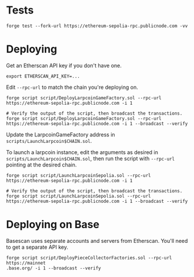 Tests
=====

```
forge test --fork-url https://ethereum-sepolia-rpc.publicnode.com -vv
```

Deploying
=========

Get an Etherscan API key if you don't have one.

```
export ETHERSCAN_API_KEY=...
```

Edit `--rpc-url` to match the chain you're deploying on.
```
forge script script/DeployLarpcoinGameFactory.sol --rpc-url https://ethereum-sepolia-rpc.publicnode.com -i 1 

# Verify the output of the script, then broadcast the transactions.
forge script script/DeployLarpcoinGameFactory.sol --rpc-url https://ethereum-sepolia-rpc.publicnode.com -i 1 --broadcast --verify
```

Update the LarpcoinGameFactory address in `scripts/LaunchLarpcoin$CHAIN.sol`.

To launch a larpcoin instance, edit the arguments as desired in `scripts/LaunchLarpcoin$CHAIN.sol`, then run the script with `--rpc-url` pointing at the desired chain.

```
forge script script/LaunchLarpcoinSepolia.sol --rpc-url https://ethereum-sepolia-rpc.publicnode.com -i 1 

# Verify the output of the script, then broadcast the transactions.
forge script script/LaunchLarpcoinSepolia.sol --rpc-url https://ethereum-sepolia-rpc.publicnode.com -i 1 --broadcast --verify
```

Deploying on Base
=================

Basescan uses separate accounts and servers from Etherscan. You'll need to get a separate API key.


```
forge script script/DeployPieceCollectorFactories.sol --rpc-url https://mainnet
.base.org/ -i 1 --broadcast --verify
```
